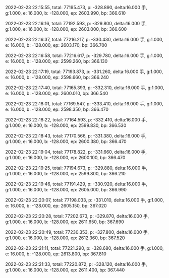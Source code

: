 2022-02-23 22:15:55, total: 77195.473, p: -328.890, delta:16.000 手, g:1.000, e: 16.000, b: -128.000, ep: 2603.990, bp: 366.610

2022-02-23 22:16:16, total: 77192.593, p: -329.800, delta:16.000 手, g:1.000, e: 16.000, b: -128.000, ep: 2603.000, bp: 366.600

2022-02-23 22:16:37, total: 77216.217, p: -330.430, delta:16.000 手, g:1.000, e: 16.000, b: -128.000, ep: 2603.170, bp: 366.700

2022-02-23 22:16:58, total: 77216.617, p: -329.780, delta:16.000 手, g:1.000, e: 16.000, b: -128.000, ep: 2599.260, bp: 366.130

2022-02-23 22:17:19, total: 77193.873, p: -331.260, delta:16.000 手, g:1.000, e: 16.000, b: -128.000, ep: 2598.660, bp: 366.240

2022-02-23 22:17:40, total: 77165.393, p: -332.310, delta:16.000 手, g:1.000, e: 16.000, b: -128.000, ep: 2600.010, bp: 366.540

2022-02-23 22:18:01, total: 77169.547, p: -333.410, delta:16.000 手, g:1.000, e: 16.000, b: -128.000, ep: 2598.350, bp: 366.470

2022-02-23 22:18:22, total: 77164.593, p: -332.410, delta:16.000 手, g:1.000, e: 16.000, b: -128.000, ep: 2599.830, bp: 366.530

2022-02-23 22:18:43, total: 77170.566, p: -331.380, delta:16.000 手, g:1.000, e: 16.000, b: -128.000, ep: 2600.380, bp: 366.470

2022-02-23 22:19:04, total: 77178.822, p: -331.660, delta:16.000 手, g:1.000, e: 16.000, b: -128.000, ep: 2600.100, bp: 366.470

2022-02-23 22:19:25, total: 77194.673, p: -329.880, delta:16.000 手, g:1.000, e: 16.000, b: -128.000, ep: 2599.800, bp: 366.210

2022-02-23 22:19:46, total: 77191.429, p: -330.920, delta:16.000 手, g:1.000, e: 16.000, b: -128.000, ep: 2605.000, bp: 366.990

2022-02-23 22:20:07, total: 77198.033, p: -331.010, delta:16.000 手, g:1.000, e: 16.000, b: -128.000, ep: 2605.150, bp: 367.020

2022-02-23 22:20:28, total: 77202.673, p: -329.870, delta:16.000 手, g:1.000, e: 16.000, b: -128.000, ep: 2611.650, bp: 367.690

2022-02-23 22:20:49, total: 77230.353, p: -327.800, delta:16.000 手, g:1.000, e: 16.000, b: -128.000, ep: 2612.360, bp: 367.520

2022-02-23 22:21:11, total: 77221.290, p: -328.680, delta:16.000 手, g:1.000, e: 16.000, b: -128.000, ep: 2613.800, bp: 367.810

2022-02-23 22:21:33, total: 77220.872, p: -328.120, delta:16.000 手, g:1.000, e: 16.000, b: -128.000, ep: 2611.400, bp: 367.440